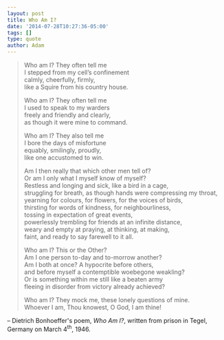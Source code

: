 ```yaml
---
layout: post
title: Who Am I?
date: '2014-07-28T10:27:36-05:00'
tags: []
type: quote
author: Adam
---
```


> Who am I? They often tell me<br/>
> I stepped from my cell’s confinement<br/>
> calmly, cheerfully, firmly,<br/>
> like a Squire from his country house.
>
> Who am I? They often tell me<br/>
> I used to speak to my warders<br/>
> freely and friendly and clearly,<br/>
> as though it were mine to command.
>
> Who am I? They also tell me<br/>
> I bore the days of misfortune<br/>
> equably, smilingly, proudly,<br/>
> like one accustomed to win.
>
> Am I then really that which other men tell of?<br/>
> Or am I only what I myself know of myself?<br/>
> Restless and longing and sick, like a bird in a cage,<br/>
> struggling for breath, as though hands were compressing my throat,<br/>
> yearning for colours, for flowers, for the voices of birds,<br/>
> thirsting for words of kindness, for neighbourliness,<br/>
> tossing in expectation of great events,<br/>
> powerlessly trembling for friends at an infinite distance,<br/>
> weary and empty at praying, at thinking, at making,<br/>
> faint, and ready to say farewell to it all.
>
> Who am I? This or the Other?<br/>
> Am I one person to-day and to-morrow another?<br/>
> Am I both at once? A hypocrite before others,<br/>
> and before myself a contemptible woebegone weakling?<br/>
> Or is something within me still like a beaten army<br/>
> fleeing in disorder from victory already achieved?
>
> Who am I? They mock me, these lonely questions of mine.<br/>
> Whoever I am, Thou knowest, O God, I am thine!

– Dietrich Bonhoeffer's poem, *Who Am I?*, written from prison
in Tegel, Germany on March 4<sup>th</sup>, 1946.
